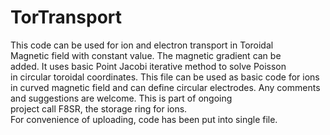 # TorTransport
This code can be used for ion and electron transport in Toroidal      
Magnetic field with constant value. The magnetic gradient can be      
   added. It uses basic Point Jacobi iterative method to solve Poisson   
   in circular toroidal coordinates. This file can be used as basic code 
   for ions in curved magnetic field and can define circular electrodes. 
   Any comments and suggestions are welcome. This is part of ongoing     
   project call F8SR, the storage ring for ions.                         
   For convenience of uploading, code has been put into single file.
